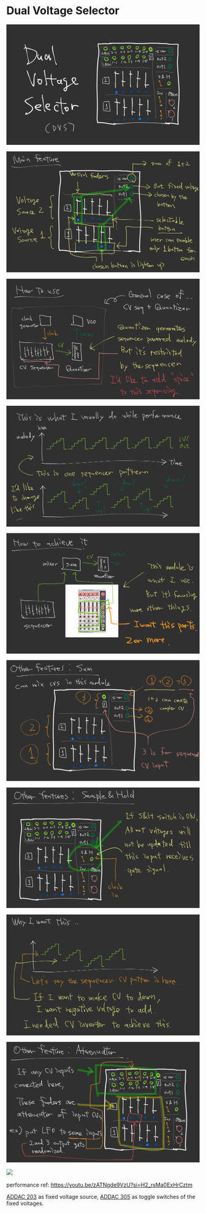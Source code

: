 # Dual Voltage Selector

![](./01.jpg)

![](./02.jpg)

![](./03.jpg)

![](./04.jpg)

![](./05.jpg)

![](./06.jpg)

![](./07.jpg)

![](./10.jpg)

![](./11.jpg)

![](./12.png)

performance ref: https://youtu.be/zATNgde9VzU?si=H2_rsMa0ExHrCztm

[ADDAC 203](https://www.addacsystem.com/en/products/modules/addac200-series/addac203-rev02) as fixed voltage source, [ADDAC 305](https://www.addacsystem.com/en/products/modules/addac300-series/addac305) as toggle switches of the fixed voltages.


